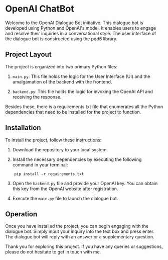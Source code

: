 # OpenAI ChatBot

Welcome to the OpenAI Dialogue Bot initiative. This dialogue bot is developed using Python and OpenAI's model. It enables users to engage and resolve their inquiries in a conversational style. The user interface of the dialogue bot is constructed using the pqd6 library.

## Project Layout

The project is organized into two primary Python files:

1. `main.py`: This file holds the logic for the User Interface (UI) and the amalgamation of the backend with the frontend.

2. `backend.py`: This file holds the logic for invoking the OpenAI API and receiving the response.

Besides these, there is a requirements.txt file that enumerates all the Python dependencies that need to be installed for the project to function.

## Installation

To install the project, follow these instructions:

1. Download the repository to your local system.

2. Install the necessary dependencies by executing the following command in your terminal:
```
    pip install -r requirements.txt
```    

3. Open the `backend.py` file and provide your OpenAI key. You can obtain this key from the OpenAI website after registration.

4. Execute the `main.py` file to launch the dialogue bot.

## Operation

Once you have installed the project, you can begin engaging with the dialogue bot. Simply input your inquiry into the text box and press enter. The dialogue bot will reply with an answer or a supplementary question.

Thank you for exploring this project. If you have any queries or suggestions, please do not hesitate to get in touch with me.
